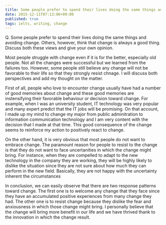 ```yaml
---
title: Some people prefer to spend their lives doing the same things and avoiding change. Others, however, think that change is always a good thing.
date: 2015-12-11T07:13:06+09:00
published: true
tags: ielts, writing, change
---
```



Q. Some people prefer to spend their lives doing the same things and avoiding change. Others, however, think that change is always a good thing.
Discuss both these views and give your own opinion.


Most people struggle with change even if it is for the better, especially old people. Not all the changes were successful but we learned from the failures too. However, some people still believe any change will not be favorable to their life so that they strongly resist chnage. I will discuss both perspectives and add my thought on the matter.


First of all, people who love to encounter change usually have had a number of good memories about change and these good memories are instensifying their favorable behaviour or decision toward change.  For example, when I was an university student, IT technology was very popular and many expert predict that the IT jobs will be promising. On that account, I made up my mind to change my major from public adminitration to information communication technology and I am very content with the decision that I made at that time. This good consequence of the change seems to reinforce my action to positively react to change.


On the other hand, it is very obvious that most people do not want to embrace change. The paramount reason for people to resist to the change is that they do not want to face uncertanities in which the change might bring. For instance, when they are compelled to adapt to the new technology in the company they are working, they will be highly likely to dislike the situation since they are not sure about how much they can perform in the new field. Basically, they are not happy with  the uncertainty inherent the circumstances

In conclusion, we can easily observe that there are two response patterns toward change. The first one is to welcome any change that they face since they have an accumulated positive experiences from many change they had. The other one is to resist change because they dislike the fear and anxiousness in which those change might bring. I personally believe that the change will bring more benefit in our life and we have thrived thank to the innovation in which the change result.

